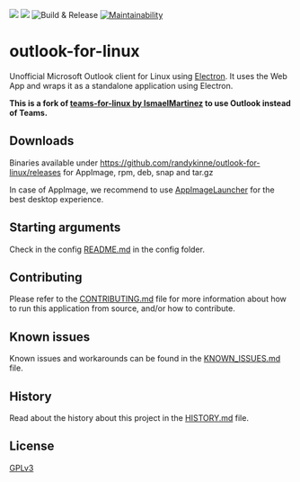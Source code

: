 ![](https://img.shields.io/github/release/randykinne/outlook-for-linux.svg?style=flat)
![](https://img.shields.io/github/downloads/randykinne/outlook-for-linux/total.svg?style=flat)
![Build & Release](https://github.com/randykinne/outlook-for-linux/workflows/Build%20&%20Release/badge.svg)
[![Maintainability](https://api.codeclimate.com/v1/badges/a0be973a86a35f42ebee/maintainability)](https://codeclimate.com/github/randykinne/outlook-for-linux/maintainability)


# outlook-for-linux

Unofficial Microsoft Outlook client for Linux using [Electron](https://electronjs.org/).
It uses the Web App and wraps it as a standalone application using Electron.

**This is a fork of [teams-for-linux by IsmaelMartinez](https://github.com/IsmaelMartinez/teams-for-linux) to use Outlook instead of Teams.**

## Downloads

Binaries available under https://github.com/randykinne/outlook-for-linux/releases for AppImage, rpm, deb, snap and tar.gz

In case of AppImage, we recommend to use [AppImageLauncher](https://github.com/TheAssassin/AppImageLauncher) for the best desktop experience.

## Starting arguments

Check in the config [README.md](app/config/README.md) in the config folder.

## Contributing

Please refer to the [CONTRIBUTING.md](CONTRIBUTING.md) file for more information about how to run this application from source, and/or how to contribute.

## Known issues

Known issues and workarounds can be found in the [KNOWN_ISSUES.md](KNOWN_ISSUES.md) file.

## History

Read about the history about this project in the [HISTORY.md](HISTORY.md) file.

## License

[GPLv3](LICENSE.md)
